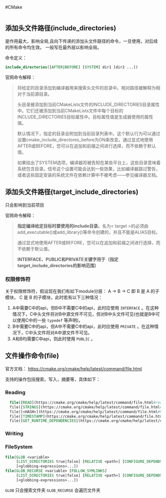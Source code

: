 #CMake 

```toc

```


## 添加头文件路径(include_directories)

是作用最大，影响全局,且向下传递的添加头文件路径的命令，一旦使用，对后续的所有命令均生效。
一般写在最外层以影响全局。

命令定义：
```CMake
include_directories([AFTER|BEFORE] [SYSTEM] dir1 [dir2 ...])
```

官网命令解释：
> 将给定的目录添加到编译器用来搜索头文件的目录中。相对路径被解释为相对于当前源目录。
> 
> 头目录被添加到当前CMakeLists文件的INCLUDE_DIRECTORIES目录属性中。它们还被添加到当前CMakeLists文件中每个目标的INCLUDE_DIRECTORIES目标属性中。目标属性值是生成器使用的属性值。
> 
> 默认情况下，指定的目录会附加到当前目录列表中。这个默认行为可以通过设置cmake_include_directores_before为ON来改变。通过显式地使用AFTER或BEFORE，您可以在追加和前缀之间进行选择，而不依赖于默认值。
> 
> 如果给出了SYSTEM选项，编译器将被告知在某些平台上，这些目录意味着系统包含目录。信号这个设置可能会达到一些效果，比如编译器跳过警告，或者这些固定安装的系统文件在依赖计算中不被考虑——参见编译器文档。


## 添加头文件路径(target_include_directories)

只会影响到当前项目

官网命令解释：
> **指定编译给定目标时要使用的include目录**。名为< target >的必须由add_executable()或add_library()等命令创建的，并且不能是ALIAS目标。
> 
> 通过显式地使用AFTER或BEFORE，您可以在追加和前缀之间进行选择，而不依赖于默认值。
> 
> **INTERFACE、PUBLIC和PRIVATE关键字用于（指定target_include_directories的影响范围）**

### 权限修饰符

关于权限修饰符，假设现在我们有如下module分层：
	A -> B -> C
即 B 是 A 的子模块， C 是 B 的子模块，此时若有以下三种情况：
1. A中需要C中的api，但B中不需要C中的api，此时应使用 `INTERFACE` 。在这种情况下，C中头文件将对B中源文件不可见，但对B中头文件可见(也就是B中可以使用C中的一些 `typedef` 等声明)。
2. B中需要C中的api，但A中不需要C中的api，此时应使用 `PRIVATE` 。在这种情况下，C中头文件将对A中源文件不可见。
3. A和B均需要C中api，则此时使用 `PUBLIC` 。


## 文件操作命令(file)

官方文档：
	https://cmake.org/cmake/help/latest/command/file.html

支持的操作包括搜索，写入，摘要等，具体如下：

### Reading

```CMake
  file([READ](https://cmake.org/cmake/help/latest/command/file.html#read) <filename> <out-var> [...])
  file([STRINGS](https://cmake.org/cmake/help/latest/command/file.html#strings) <filename> <out-var> [...])
  file([<HASH>](https://cmake.org/cmake/help/latest/command/file.html#hash) <filename> <out-var>)
  file([TIMESTAMP](https://cmake.org/cmake/help/latest/command/file.html#timestamp) <filename> <out-var> [...])
  file([GET_RUNTIME_DEPENDENCIES](https://cmake.org/cmake/help/latest/command/file.html#get-runtime-dependencies) [...])
```

### Writing


### FileSystem

```CMake
file(GLOB <variable>
     [LIST_DIRECTORIES true|false] [RELATIVE <path>] [CONFIGURE_DEPENDS]
     [<globbing-expressions>...])
file(GLOB_RECURSE <variable> [FOLLOW_SYMLINKS]
     [LIST_DIRECTORIES true|false] [RELATIVE <path>] [CONFIGURE_DEPENDS]
     [<globbing-expressions>...])
```

`GLOB` 只会搜索文件夹
`GLOB_RECURSE` 会遍历文件夹




